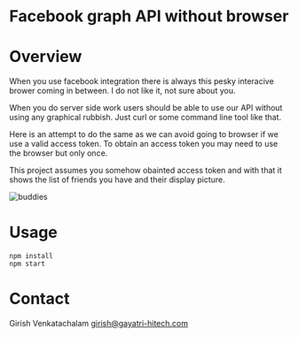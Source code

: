 Facebook graph API without browser
===========================================

Overview
========

When you use facebook integration there is always this pesky interacive
brower coming in between. I do not like it, not sure about you.

When you do server side work users should be able to use our API without
using any graphical rubbish. Just curl or some command line tool like
that.

Here is an attempt to do the same as we can avoid going to browser if we
use a valid access token. To obtain an access token you may need to use
the browser but only once.

This project assumes you somehow obainted access token and with that it
shows the list of friends you have and their display picture.

![buddies](https://cloud.githubusercontent.com/assets/6890469/24024507/ff6d1eb6-0ad9-11e7-98f9-2682dbd29e33.gif)

Usage
========

```
npm install
npm start

```


Contact
=======

Girish Venkatachalam <girish@gayatri-hitech.com>
